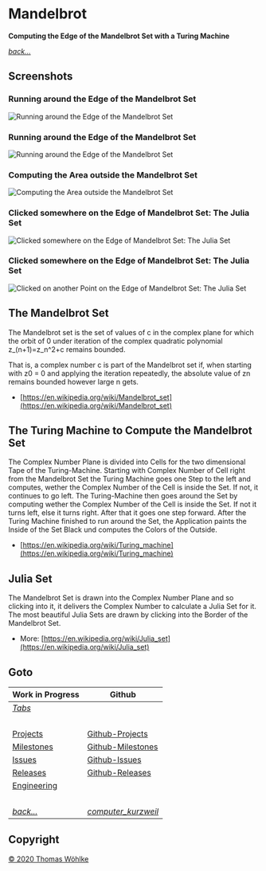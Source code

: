 # Mandelbrot
**Computing the Edge of the Mandelbrot Set with a Turing Machine**  

*[back...](TABS.md)* 

## Screenshots

### Running around the Edge of the Mandelbrot Set

![Running around the Edge of the Mandelbrot Set](../../../../etc/tabs/img/mandelbrot/screen01.png)

### Running around the Edge of the Mandelbrot Set

![Running around the Edge of the Mandelbrot Set](../../../../etc/tabs/img/mandelbrot/screen02.png)

### Computing the Area outside the Mandelbrot Set

![Computing the Area outside the Mandelbrot Set](../../../../etc/tabs/img/mandelbrot/screen03.png)

### Clicked somewhere on the Edge of Mandelbrot Set: The Julia Set

![Clicked somewhere on the Edge of Mandelbrot Set: The Julia Set](../../../../etc/tabs/img/mandelbrot/julia01.png)

### Clicked somewhere on the Edge of Mandelbrot Set: The Julia Set

![Clicked on another Point on the Edge of Mandelbrot Set: The Julia Set](../../../../etc/tabs/img/mandelbrot/julia02.png)

## The Mandelbrot Set

The Mandelbrot set is the set of values of c in the complex plane for which the orbit of 0 
under iteration of the complex quadratic polynomial z_(n+1)=z_n^2+c remains bounded.

That is, a complex number c is part of the Mandelbrot set if, when starting with z0 = 0 
and applying the iteration repeatedly, the absolute value of zn remains bounded 
however large n gets. 
* [https://en.wikipedia.org/wiki/Mandelbrot_set](https://en.wikipedia.org/wiki/Mandelbrot_set)

## The Turing Machine to Compute the Mandelbrot Set
The Complex Number Plane is divided into Cells for the two dimensional Tape of the Turing-Machine.
Starting with Complex Number of Cell right from the Mandelbrot Set the Turing Machine goes one Step to the left and computes, wether the Complex Number of the Cell is inside the Set. If not, it continues to go left.
The Turing-Machine then goes around the Set by computing wether the Complex Number of the Cell is inside the Set. If not it turns left, else it turns right. After that it goes one step forward.
After the Turing Machine finished to run around the Set, the Application paints the Inside of the Set Black und computes the Colors of the Outside.
* [https://en.wikipedia.org/wiki/Turing_machine](https://en.wikipedia.org/wiki/Turing_machine)
## Julia Set
The Mandelbrot Set is drawn into the Complex Number Plane and so clicking into it, it delivers the Complex Number to calculate a Julia Set for it.
The most beautiful Julia Sets are drawn by clicking into the Border of the Mandelbrot Set.
* More: [https://en.wikipedia.org/wiki/Julia_set](https://en.wikipedia.org/wiki/Julia_set)


## Goto

| Work in Progress | Github                          |
|------------------|---------------------------------|
| *[Tabs](TABS.md)* | &nbsp; |
| &nbsp; | &nbsp; |
| [Projects](../../../../src/main/site/markdown/PROJECTS.md)       | [Github-Projects](https://github.com/Computer-Kurzweil/computer_kurzweil/projects) |
| [Milestones](../../../../src/main/site/markdown/MILESTONES.md)   | [Github-Milestones](https://github.com/Computer-Kurzweil/computer_kurzweil/milestones) |
| [Issues](../../../../src/main/site/markdown/ISSUES.md)           | [Github-Issues](https://github.com/Computer-Kurzweil/computer_kurzweil/issues) |
| [Releases](../../../../src/main/site/markdown/RELEASES.md)       | [Github-Releases](https://github.com/Computer-Kurzweil/computer_kurzweil/releases) |
| [Engineering](../../../../src/main/site/markdown/ENGINEERING.md) | &nbsp; |
| &nbsp; | &nbsp; |
| *[back...](../../../../README.md)* | *[computer_kurzweil](https://github.com/Computer-Kurzweil/computer_kurzweil)* |

## Copyright
[&copy; 2020 Thomas W&ouml;hlke](../../../../src/main/site/markdown/LICENSE.code.md)



